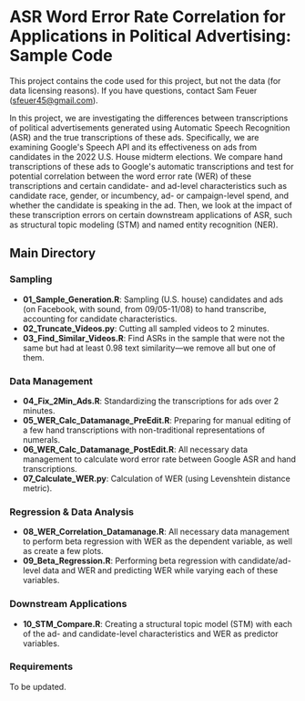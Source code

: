 # ASR Word Error Rate Correlation for Applications in Political Advertising: Sample Code

This project contains the code used for this project, but not the data (for data licensing reasons). If you have questions, contact Sam Feuer (sfeuer45@gmail.com).


In this project, we are investigating the differences between transcriptions of political advertisements generated using Automatic Speech Recognition (ASR) and the true transcriptions of these ads. Specifically, we are examining Google's Speech API and its effectiveness on ads from candidates in the 2022 U.S. House midterm elections. We compare hand transcriptions of these ads to Google's automatic transcriptions and test for potential correlation between the word error rate (WER) of these transcriptions and certain candidate- and ad-level characteristics such as candidate race, gender, or incumbency, ad- or campaign-level spend, and whether the candidate is speaking in the ad. Then, we look at the impact of these transcription errors on certain downstream applications of ASR, such as structural topic modeling (STM) and named entity recognition (NER). 

## Main Directory

### Sampling
- **01_Sample_Generation.R**: Sampling (U.S. house) candidates and ads (on Facebook, with sound, from 09/05-11/08) to hand transcribe, accounting for candidate characteristics.
- **02_Truncate_Videos.py**: Cutting all sampled videos to 2 minutes.
- **03_Find_Similar_Videos.R**: Find ASRs in the sample that were not the same but had at least 0.98 text similarity—we remove all but one of them.

### Data Management
- **04_Fix_2Min_Ads.R**: Standardizing the transcriptions for ads over 2 minutes.
- **05_WER_Calc_Datamanage_PreEdit.R**: Preparing for manual editing of a few hand transcriptions with non-traditional representations of numerals.
- **06_WER_Calc_Datamanage_PostEdit.R**: All necessary data management to calculate word error rate between Google ASR and hand transcriptions.
- **07_Calculate_WER.py**: Calculation of WER (using Levenshtein distance metric).


### Regression & Data Analysis
- **08_WER_Correlation_Datamanage.R**: All necessary data management to perform beta regression with WER as the dependent variable, as well as create a few plots.
- **09_Beta_Regression.R**: Performing beta regression with candidate/ad-level data and WER and predicting WER while varying each of these variables.

### Downstream Applications
- **10_STM_Compare.R**: Creating a structural topic model (STM) with each of the ad- and candidate-level characteristics and WER as predictor variables.
<!-- - **named_entity_rec_wer.py**: Performing named entity recognition (NER) on the hand transcriptions and the Google ASR transcriptions.
- **named_entity_compare.py**: Comparing the recognized entities from named_entity_rec_wer.py using a Levenshtein distance metric. -->
<!-- - **wer_entitysim_correlation.R**: Testing if there is a correlation between WER and Levenshtein distance between recognized entities in Google and hand transcriptions. -->

### Requirements

To be updated.